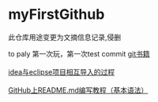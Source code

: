 # myFirstGithub

 此仓库用途变更为文摘信息记录,侵删
 
 to paly
 第一次玩，第一次test commit
 [git书籍](https://git-scm.com/book/zh/v2)
 <br /><br />
 [idea与eclipse项目相互导入的过程]( https://www.cnblogs.com/Joke-Jay/p/8142944.html)
 <br /><br />
 [GitHub上README.md编写教程（基本语法）](https://blog.csdn.net/qq_31796651/article/details/80803599)
 <br /><br />
